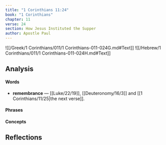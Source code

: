 ```yaml
---
title: "1 Corinthians 11:24"
book: "1 Corinthians"
chapter: 11
verse: 24
section: How Jesus Instituted the Supper
author: Apostle Paul
---
```

![[/Greek/1 Corinthians/011/1 Corinthians-011-024G.md#Text]]
![[/Hebrew/1 Corinthians/011/1 Corinthians-011-024H.md#Text]]

## Analysis

#### Words
- **remembrance** — [[Luke/22/19]], [[Deuteronomy/16/3]] and [[1 Corinthians/11/25|the next verse]].

#### Phrases

#### Concepts

## Reflections
